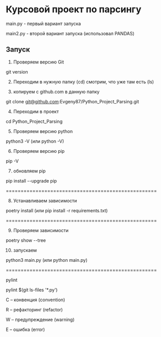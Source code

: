 # Курсовой проект по парсингу

main.py - первый вариант запуска

main2.py - второй вариант запуска (использовал PANDAS)

## Запуск
1) Проверяем версию Git 

git version

2) Переходим в нужную папку (cd) смотрим, что уже там есть (ls)

3) копируем с github.com в данную папку

git clone git@github.com:Evgeny87/Python_Project_Parsing.git

4) Переходим в проект

cd Python_Project_Parsing

5) Проверяем версию python

python3 -V (или python -V)

6) Проверяем версию pip

pip -V

7) обновляем pip

pip install --upgrade pip

===================================================

8) Устанавливаем зависимости

poetry install (или pip install -r requirements.txt)

===================================================

9) Проверяем зависимости

poetry show --tree

10) запускаем

python3 main.py (или python main.py)

===================================================

pylint

pylint $(git ls-files '*.py')

С – конвенция (convention)

R – рефакторинг (refactor)

W – предупреждение (warning)

E – ошибка (error)
